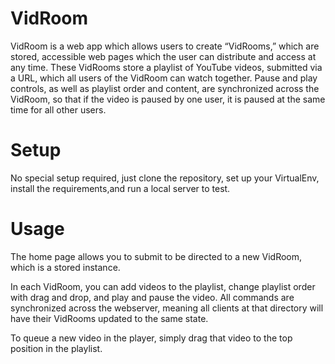 # VidRoom

VidRoom is a web app which allows users to create “VidRooms,” which are stored,
accessible web pages which the user can distribute and access at any time. These
VidRooms store a playlist of YouTube videos, submitted via a URL, which all users
of the VidRoom can watch together. Pause and play controls, as well as playlist
order and content, are synchronized across the VidRoom, so that if the video is
paused by one user, it is paused at the same time for all other users.

# Setup
No special setup required, just clone the repository, set up your VirtualEnv,
install the requirements,and run a local server to test.

# Usage
The home page allows you to submit to be directed to a new VidRoom, which is a
stored instance.

In each VidRoom, you can add videos to the playlist, change playlist order with
drag and drop, and play and pause the video. All commands are synchronized
across the webserver, meaning all clients at that directory will have their
VidRooms updated to the same state.

To queue a new video in the player, simply drag that video to the top position
in the playlist.
